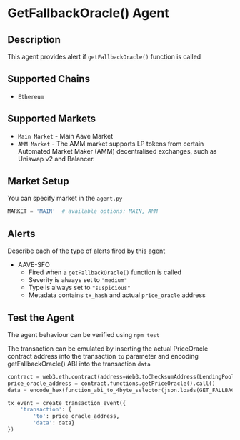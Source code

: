 # GetFallbackOracle() Agent

## Description

This agent provides alert if `getFallbackOracle()` function is called

## Supported Chains

- `Ethereum`

## Supported Markets

- `Main Market` - Main Aave Market
- `AMM Market` - The AMM market supports LP tokens from certain Automated Market Maker (AMM) decentralised exchanges,
  such as Uniswap v2 and Balancer.
  
## Market Setup

You can specify market in the `agent.py`
```python
MARKET = 'MAIN'  # available options: MAIN, AMM
```

## Alerts

Describe each of the type of alerts fired by this agent

- AAVE-SFO
  - Fired when a `getFallbackOracle()` function is called 
  - Severity is always set to `"medium"`
  - Type is always set to `"suspicious"` 
  - Metadata contains `tx_hash` and actual `price_oracle` address

## Test the Agent

The agent behaviour can be verified using `npm test`

The transaction can be emulated by inserting the actual PriceOracle contract address into the
transaction `to` parameter and encoding getFallbackOracle() ABI into the transaction `data`
```python
contract = web3.eth.contract(address=Web3.toChecksumAddress(LendingPoolAddressesProvider_mainnet), abi=abi)
price_oracle_address = contract.functions.getPriceOracle().call()
data = encode_hex(function_abi_to_4byte_selector(json.loads(GET_FALLBACK_ORACLE)))

tx_event = create_transaction_event({
    'transaction': {
        'to': price_oracle_address,
        'data': data}
})
```